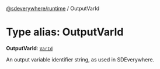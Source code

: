 [@sdeverywhere/runtime](../index.md) / OutputVarId

# Type alias: OutputVarId

 **OutputVarId**: [`VarId`](VarId.md)

An output variable identifier string, as used in SDEverywhere.
